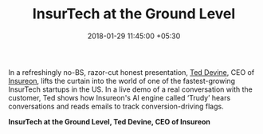 ﻿---
title: InsurTech at the Ground Level
date: 2018-01-29 11:45:00 +05:30
tags:
- insurtech
- machine learning
- artificial intelligence
- data analytics
- big data
- insurance
- video
Image: "/uploads/interview.jpg"
Description: In a refreshingly no-BS, razor-cut honest presentation, Ted Devine, CEO
  of Insureon, lifts the curtain into the world of one of the fastest growing InsurTech
  startups in the US.
Person: Elena Mesropyan
category:
- InsurTech
- Enabling Technologies
Companies:
- Insureon
Is Featured: true
Video: https://www.youtube.com/embed/T2SGgZoNXDI
---

In a refreshingly no-BS, razor-cut honest presentation, [Ted Devine](https://www.linkedin.com/in/teddevine/), CEO of [Insureon](https://www.insureon.com/), lifts the curtain into the world of one of the fastest-growing InsurTech startups in the US. In a live demo of a real conversation with the customer, Ted shows how Insureon's AI engine called ‘Trudy’ hears conversations and reads emails to track conversion-driving flags.

**InsurTech at the Ground Level, Ted Devine, CEO of Insureon**